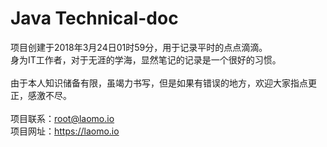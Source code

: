 # Java Technical-doc

项目创建于2018年3月24日01时59分，用于记录平时的点点滴滴。<br/>
身为IT工作者，对于无涯的学海，显然笔记的记录是一个很好的习惯。<br/>
<br/>
由于本人知识储备有限，虽竭力书写，但是如果有错误的地方，欢迎大家指点更正，感激不尽。<br/><br/>
项目联系：root@laomo.io<br/>
项目网址：<a href="https://laomo.io" target="_blank">https://laomo.io</a>

